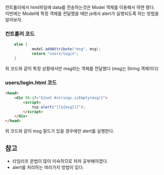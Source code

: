 컨트롤러에서 html파일에 data를 전송하는것은 Model 객체를 이용해서 하면 됐다.   
이번에는 Model에 특정 객체를 전달했을 때만 js에서 alert가 실행되도록 하는 방법을 알아보자.


### 컨트롤러 코드
```java
    else {
            model.addAttribute("msg", msg);
            return "users/login";
    }
```
위 코드와 같이 특정 상황에서만 msg라는 객체를 전달했다 (msg는 String 객체이다)

### users/login.html 코드
```html
<head>
    <div th:if="${not #strings.isEmpty(msg)}">
        <script>
            top.alert("[[${msg}]]");
        </script>
    </div>
</head>
```
위 코드와 같이 msg 필드가 있을 경우에만 alert를 실행한다.

## 참고

* 타임리프 문법이 많이 미숙하므로 차차 공부해야겠다.
* alert를 처리하는 여러가지 방법이 있다. 

